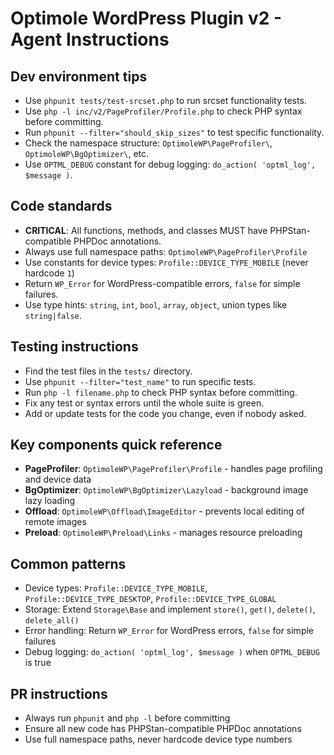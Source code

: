 # Optimole WordPress Plugin v2 - Agent Instructions

## Dev environment tips
- Use `phpunit tests/test-srcset.php` to run srcset functionality tests.
- Use `php -l inc/v2/PageProfiler/Profile.php` to check PHP syntax before committing.
- Run `phpunit --filter="should_skip_sizes"` to test specific functionality.
- Check the namespace structure: `OptimoleWP\PageProfiler\`, `OptimoleWP\BgOptimizer\`, etc.
- Use `OPTML_DEBUG` constant for debug logging: `do_action( 'optml_log', $message )`.

## Code standards
- **CRITICAL**: All functions, methods, and classes MUST have PHPStan-compatible PHPDoc annotations.
- Always use full namespace paths: `OptimoleWP\PageProfiler\Profile`
- Use constants for device types: `Profile::DEVICE_TYPE_MOBILE` (never hardcode `1`)
- Return `WP_Error` for WordPress-compatible errors, `false` for simple failures.
- Use type hints: `string`, `int`, `bool`, `array`, `object`, union types like `string|false`.

## Testing instructions
- Find the test files in the `tests/` directory.
- Use `phpunit --filter="test_name"` to run specific tests.
- Run `php -l filename.php` to check PHP syntax before committing.
- Fix any test or syntax errors until the whole suite is green.
- Add or update tests for the code you change, even if nobody asked.

## Key components quick reference
- **PageProfiler**: `OptimoleWP\PageProfiler\Profile` - handles page profiling and device data
- **BgOptimizer**: `OptimoleWP\BgOptimizer\Lazyload` - background image lazy loading
- **Offload**: `OptimoleWP\Offload\ImageEditor` - prevents local editing of remote images
- **Preload**: `OptimoleWP\Preload\Links` - manages resource preloading

## Common patterns
- Device types: `Profile::DEVICE_TYPE_MOBILE`, `Profile::DEVICE_TYPE_DESKTOP`, `Profile::DEVICE_TYPE_GLOBAL`
- Storage: Extend `Storage\Base` and implement `store()`, `get()`, `delete()`, `delete_all()`
- Error handling: Return `WP_Error` for WordPress errors, `false` for simple failures
- Debug logging: `do_action( 'optml_log', $message )` when `OPTML_DEBUG` is true

## PR instructions
- Always run `phpunit` and `php -l` before committing
- Ensure all new code has PHPStan-compatible PHPDoc annotations
- Use full namespace paths, never hardcode device type numbers
